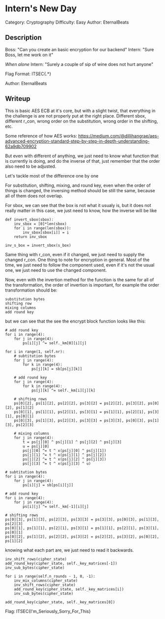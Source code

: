 # Intern's New Day

Category: Cryptography
Difficulty: Easy
Author: EternalBeats

## Description

  Boss: "Can you create an basic encryption for our backend"
  Intern: "Sure Boss, let me work on it"

  *When alone*
  Intern: "Surely a couple of sip of wine does not hurt anyone"

  Flag Format: ITSEC{.*}

  Author: EternalBeats

## Writeup

This is basic AES ECB at it's core, but with a slight twist, that everything in the challenge is are not properly put at the right place. Different sbox, different r_con, wrong order on the substitution, wrong order in the shifting, etc.

Some reference of how AES works: https://medium.com/@dillihangrae/aes-advanced-encryption-standard-step-by-step-in-depth-understanding-62a9db709902

But even with different of anything, we just need to know what function that is currently is doing, and do the inverse of that, just remember that the order also need to be adjusted.

Let's tackle most of the difference one by one

For substitution, shifting, mixing, and round key, even when the order of things is changed, the inversing method should be still the same, because all of them does not overlap.

For sbox, we can see that the box is not what it usualy is, but it does not really matter in this case, we just need to know, how the inverse will be like

```
def invert_sbox(sbox):
    inv_sbox = [0]*len(sbox)
    for i in range(len(sbox)):
        inv_sbox[sbox[i]] = i
    return inv_sbox

inv_s_box = invert_sbox(s_box)
```

Same thing with r_con, even if it changed, we just need to supply the changed r_con. One thing to note for encryption in general. Most of the time, we just need to follow the component used, even if it's not the usual one, we just need to use the changed component.

Now, even with the invertion method for the function is the same for all of the transformation, the order of invertion is important, for example the order transformation should be:

```
substitution bytes
shifting row
mixing columns
add round key
```

but we can see that the see the encrypt block function looks like this:

```
# add round key
for i in range(4):
    for j in range(4):
        ps[i][j] ^= self._km[0][i][j]

for i in range(1, self.nr):
    # subtitution bytes
    for j in range(4):
        for k in range(4):
            ps[j][k] = sb[ps[j][k]]

    # add round key
    for j in range(4):
        for k in range(4):
            ps[j][k] ^= self._km[i][j][k]

    # shifting rows
    ps[0][2], ps[1][2], ps[2][2], ps[3][2] = ps[2][2], ps[3][2], ps[0][2], ps[1][2]
    ps[0][1], ps[1][1], ps[2][1], ps[3][1] = ps[1][1], ps[2][1], ps[3][1], ps[0][1]
    ps[0][3], ps[1][3], ps[2][3], ps[3][3] = ps[3][3], ps[0][3], ps[1][3], ps[2][3]

    # mixing columns
    for j in range(4):
        t = ps[j][0] ^ ps[j][1] ^ ps[j][2] ^ ps[j][3]
        u = ps[j][0]
        ps[j][0] ^= t ^ x(ps[j][0] ^ ps[j][1])
        ps[j][1] ^= t ^ x(ps[j][1] ^ ps[j][2])
        ps[j][2] ^= t ^ x(ps[j][2] ^ ps[j][3])
        ps[j][3] ^= t ^ x(ps[j][3] ^ u)

# subtitution bytes
for i in range(4):
    for j in range(4):
        ps[i][j] = sb[ps[i][j]]

# add round key
for i in range(4):
    for j in range(4):
        ps[i][j] ^= self._km[-1][i][j]

# shifting rows
ps[0][3], ps[1][3], ps[2][3], ps[3][3] = ps[3][3], ps[0][3], ps[1][3], ps[2][3]
ps[0][1], ps[1][1], ps[2][1], ps[3][1] = ps[1][1], ps[2][1], ps[3][1], ps[0][1]
ps[0][2], ps[1][2], ps[2][2], ps[3][2] = ps[2][2], ps[3][2], ps[0][2], ps[1][2]
```

knowing what each part are, we just need to read it backwards.

```
inv_shift_rows(cipher_state)
add_round_key(cipher_state, self._key_matrices[-1])
inv_sub_bytes(cipher_state)

for i in range(self.n_rounds - 1, 0, -1):
    inv_mix_columns(cipher_state)
    inv_shift_rows(cipher_state)
    add_round_key(cipher_state, self._key_matrices[i])
    inv_sub_bytes(cipher_state)

add_round_key(cipher_state, self._key_matrices[0])
```

Flag: ITSEC{I'm_Seriously_Sorry_For_This}
